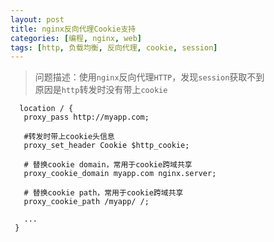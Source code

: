 ```yaml
---
layout: post
title: nginx反向代理Cookie支持
categories: [编程, nginx, web]
tags: [http, 负载均衡, 反向代理, cookie, session]
---
```



> 问题描述：使用`nginx`反向代理`HTTP`，发现`session`获取不到   
> 原因是`http`转发时没有带上`cookie`

```nginx
  location / {
   proxy_pass http://myapp.com;
   
   #转发时带上cookie头信息
   proxy_set_header Cookie $http_cookie;
   
   # 替换cookie domain，常用于cookie跨域共享
   proxy_cookie_domain myapp.com nginx.server;
   
   # 替换cookie path，常用于cookie跨域共享
   proxy_cookie_path /myapp/ /;
   
   ...
 }

```
